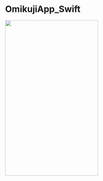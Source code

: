 # OmikujiApp_Swift

<p>
  <img src="https://user-images.githubusercontent.com/58414435/101969522-187c5980-3c68-11eb-8880-6068cf588c36.png" width="300" height="500">
</p>

